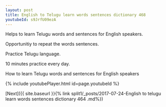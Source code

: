 ```yaml
---
layout: post
title: English to Telugu learn words sentences dictionary 468 
youtubeId: s9JrfU09ezA
---
```

 
 
Helps to learn Telugu words and sentences for English speakers.

Opportunitiy to repeat the words sentences. 

Practice Telugu language. 
 
10 minutes practice every day. 
 
How to learn Telugu words and sentences for English speakers 
 
{% include youtubePlayer.html id=page.youtubeId %}
 
 
[Next]({{ site.baseurl }}{% link  split1/_posts/2017-07-24-English to telugu learn words sentences dictionary 464 .md%})
 
